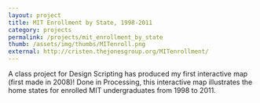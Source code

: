 ```yaml
---
layout: project
title: MIT Enrollment by State, 1998-2011
category: projects
permalink: /projects/mit_enrollment_by_state
thumb: /assets/img/thumbs/MITenroll.png
external: http://cristen.thejonesgroup.org/MITenrollment/
---
```



A class project for Design Scripting has produced my first interactive map (first made in 2008)! Done in Processing, this interactive map illustrates the home states for enrolled MIT undergraduates from 1998 to 2011.